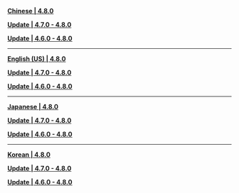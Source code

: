 **[Chinese | 4.8.0](https://autopatchhk.yuanshen.com/client_app/download/pc_zip/20240705190845_sEVV7ebRBuMrOheE/Audio_Chinese_4.8.0.zip)**

**[Update | 4.7.0 - 4.8.0](https://autopatchhk.yuanshen.com/client_app/update/hk4e_global/audio_zh-cn_4.7.0_4.8.0_hdiff_XunTGFzRehXbdfBM.zip)**

**[Update | 4.6.0 - 4.8.0](https://autopatchhk.yuanshen.com/client_app/update/hk4e_global/audio_zh-cn_4.6.0_4.8.0_hdiff_TqEURkOKyCJnpLhD.zip)**

---

**[English (US) | 4.8.0](https://autopatchhk.yuanshen.com/client_app/download/pc_zip/20240705190845_sEVV7ebRBuMrOheE/Audio_English(US)_4.8.0.zip)**

**[Update | 4.7.0 - 4.8.0](https://autopatchhk.yuanshen.com/client_app/update/hk4e_global/audio_en-us_4.7.0_4.8.0_hdiff_iRPQrRliVLmISmPj.zip)**

**[Update | 4.6.0 - 4.8.0](https://autopatchhk.yuanshen.com/client_app/update/hk4e_global/audio_en-us_4.6.0_4.8.0_hdiff_AFapvvrqGdvNUglt.zip)**

---

**[Japanese | 4.8.0](https://autopatchhk.yuanshen.com/client_app/download/pc_zip/20240705190845_sEVV7ebRBuMrOheE/Audio_Japanese_4.8.0.zip)**

**[Update | 4.7.0 - 4.8.0](https://autopatchhk.yuanshen.com/client_app/update/hk4e_global/audio_ja-jp_4.7.0_4.8.0_hdiff_TpngPXQdYNIqGmBB.zip)**

**[Update | 4.6.0 - 4.8.0](https://autopatchhk.yuanshen.com/client_app/update/hk4e_global/audio_ja-jp_4.6.0_4.8.0_hdiff_jcwUMAzUnBmCDrEt.zip)**

---

**[Korean | 4.8.0](https://autopatchhk.yuanshen.com/client_app/download/pc_zip/20240705190845_sEVV7ebRBuMrOheE/Audio_Korean_4.8.0.zip)**

**[Update | 4.7.0 - 4.8.0](https://autopatchhk.yuanshen.com/client_app/update/hk4e_global/audio_ko-kr_4.8.0_4.8.0_hdiff_VAmyxLulAOgLBfEQ.zip)**

**[Update | 4.6.0 - 4.8.0](https://autopatchhk.yuanshen.com/client_app/update/hk4e_global/audio_ko-kr_4.6.0_4.8.0_hdiff_dDPSxPwdcwUcIMsl.zip)**

